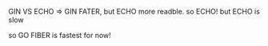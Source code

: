 GIN VS ECHO => GIN FATER, but ECHO more readble. so ECHO! 
but ECHO is slow

so GO FIBER is fastest for now!